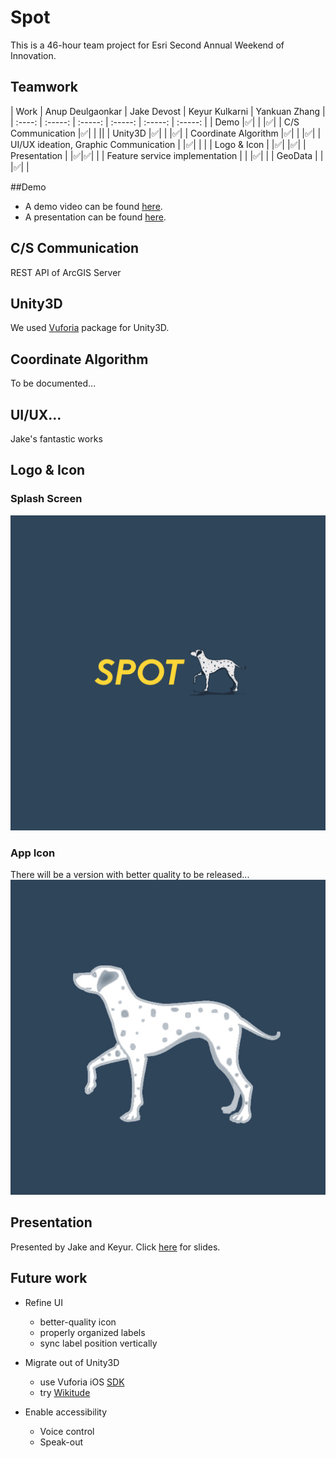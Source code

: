 # Spot

This is a 46-hour team project for Esri Second Annual Weekend of Innovation. 

## Teamwork 
| Work | Anup Deulgaonkar | Jake Devost | Keyur Kulkarni | Yankuan Zhang |
| :----: | :-----: | :-----: | :-----: | :-----: | :-----: |
| Demo |✅| | |✅|
| C/S Communication |✅| | ||
| Unity3D |✅| | |✅|
| Coordinate Algorithm |✅| | |✅|
| UI/UX ideation, Graphic Communication | |✅| | |
| Logo & Icon | |✅| |✅|
| Presentation | |✅|✅| |
| Feature service implementation | | |✅| |
| GeoData | | |✅| |

##Demo
- A demo video can be found [here](https://youtu.be/jD6eDb-i6jM).
- A presentation can be found [here](https://youtu.be/M4NN-aa8t5E).

## C/S Communication
REST API of ArcGIS Server 

## Unity3D
We used [Vuforia](https://developer.vuforia.com/) package for Unity3D.

## Coordinate Algorithm 
To be documented...

## UI/UX...
Jake's fantastic works

## Logo & Icon
### Splash Screen
![](splash.png)

### App Icon 
There will be a version with better quality to be released...
![](icon.jpg)

## Presentation 
Presented by Jake and Keyur. Click [here](Spot_presentation_slides.pdf) for slides.

## Future work
- Refine UI
	- better-quality icon
	- properly organized labels
	- sync label position vertically

- Migrate out of Unity3D
	- use Vuforia iOS [SDK](https://developer.vuforia.com/downloads/sdk)
	- try [Wikitude](http://www.wikitude.com/)

- Enable accessibility
	- Voice control
	- Speak-out
